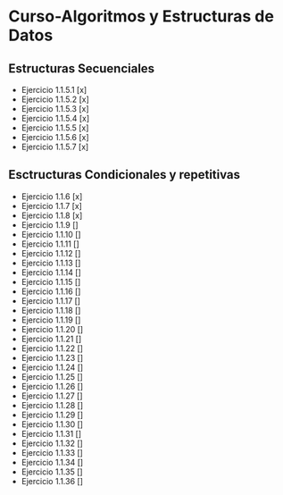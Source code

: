 # Curso-Algoritmos y Estructuras de Datos
## Estructuras Secuenciales
- Ejercicio 1.1.5.1 [x]
- Ejercicio 1.1.5.2 [x]
- Ejercicio 1.1.5.3 [x]
- Ejercicio 1.1.5.4 [x]
- Ejercicio 1.1.5.5 [x]
- Ejercicio 1.1.5.6 [x]
- Ejercicio 1.1.5.7 [x]

## Esctructuras Condicionales y repetitivas
- Ejercicio 1.1.6 [x]
- Ejercicio 1.1.7 [x]
- Ejercicio 1.1.8 [x]
- Ejercicio 1.1.9 []
- Ejercicio 1.1.10 []
- Ejercicio 1.1.11 []
- Ejercicio 1.1.12 []
- Ejercicio 1.1.13 []
- Ejercicio 1.1.14 []
- Ejercicio 1.1.15 []
- Ejercicio 1.1.16 []
- Ejercicio 1.1.17 []
- Ejercicio 1.1.18 []
- Ejercicio 1.1.19 []
- Ejercicio 1.1.20 []
- Ejercicio 1.1.21 []
- Ejercicio 1.1.22 []
- Ejercicio 1.1.23 []
- Ejercicio 1.1.24 []
- Ejercicio 1.1.25 []
- Ejercicio 1.1.26 []
- Ejercicio 1.1.27 []
- Ejercicio 1.1.28 []
- Ejercicio 1.1.29 []
- Ejercicio 1.1.30 []
- Ejercicio 1.1.31 []
- Ejercicio 1.1.32 []
- Ejercicio 1.1.33 []
- Ejercicio 1.1.34 []
- Ejercicio 1.1.35 []
- Ejercicio 1.1.36 []
